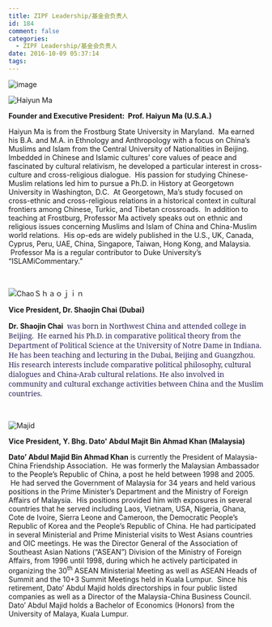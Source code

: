 ```yaml
---
title: ZIPF Leadership/基金会负责人
id: 184
comment: false
categories:
  - ZIPF Leadership/基金会负责人
date: 2016-10-09 05:37:14
tags:
---
```


![image](http://zhengheforum.github.io/uploads/2016/09/image-23-300x300.jpeg)

![Haiyun Ma](http://zhengheforum.github.io/uploads/2016/10/Haiyun-Ma-300x200.jpg)

**Founder and Executive President:  Prof. Haiyun Ma (U.S.A.)**

Haiyun Ma is from the Frostburg State University in Maryland.  Ma earned his B.A. and M.A. in Ethnology and Anthropology with a focus on China’s Muslims and Islam from the Central University of Nationalities in Beijing.  Imbedded in Chinese and Islamic cultures’ core values of peace and fascinated by cultural relativism, he developed a particular interest in cross-culture and cross-religious dialogue.  His passion for studying Chinese-Muslim relations led him to pursue a Ph.D. in History at Georgetown University in Washington, D.C.  At Georgetown, Ma’s study focused on cross-ethnic and cross-religious relations in a historical context in cultural frontiers among Chinese, Turkic, and Tibetan crossroads.  In addition to teaching at Frostburg, Professor Ma actively speaks out on ethnic and religious issues concerning Muslims and Islam of China and China-Muslim world relations.  His op-eds are widely published in the U.S., UK, Canada, Cyprus, Peru, UAE, China, Singapore, Taiwan, Hong Kong, and Malaysia.  Professor Ma is a regular contributor to Duke University’s “ISLAMiCommentary.”

&nbsp;

![ChaoＳｈａｏｊｉｎ](http://zhengheforum.github.io/uploads/2016/10/ChaoＳｈａｏｊｉｎ-1.jpg)

**Vice President, Dr. Shaojin Chai (Dubai)**

**Dr. Shaojin Chai** <span style="color: #2e2256; font-family: 'noto serif', serif;"> was born in Northwest China and attended college in Beijing.  He earned his Ph.D. in comparative political theory from the Department of Political Science at the University of Notre Dame in Indiana.  He has been teaching and lecturing in the Dubai, Beijing and Guangzhou.  His research interests include comparative political philosophy, cultural dialogues and China-Arab cultural relations. He also involved in community and cultural exchange activities between China and the Muslim countries.</span>

&nbsp;

![Majid](http://zhengheforum.github.io/uploads/2016/10/Majid.jpg)

**Vice President, Y. Bhg. Dato' Abdul Majit Bin Ahmad Khan (Malaysia)**

**Dato’ Abdul Majid Bin Ahmad Khan** is currently the President of Malaysia-China Friendship Association.  He was formerly the Malaysian Ambassador to the People’s Republic of China, a post he held between 1998 and 2005\.  He had served the Government of Malaysia for 34 years and held various positions in the Prime Minister’s Department and the Ministry of Foreign Affairs of Malaysia.  His positions provided him with exposures in several countries that he served including Laos, Vietnam, USA, Nigeria, Ghana, Cote de Ivoire, Sierra Leone and Cameroon, the Democratic People’s Republic of Korea and the People’s Republic of China. He had participated in several Ministerial and Prime Ministerial visits to West Asians countries and OIC meetings. He was the Director General of the Association of Southeast Asian Nations (“ASEAN”) Division of the Ministry of Foreign Affairs, from 1996 until 1998, during which he actively participated in organizing the 30<sup>th</sup> ASEAN Ministerial Meeting as well as ASEAN Heads of Summit and the 10+3 Summit Meetings held in Kuala Lumpur.  Since his retirement, Dato’ Abdul Majid holds directorships in four public listed companies as well as a Director of the Malaysia-China Business Council. Dato’ Abdul Majid holds a Bachelor of Economics (Honors) from the University of Malaya, Kuala Lumpur.

&nbsp;
